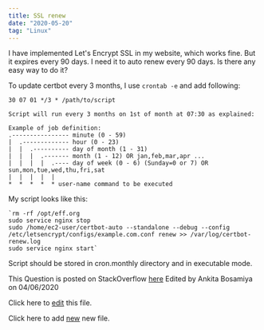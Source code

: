 ```yaml
---
title: SSL renew
date: "2020-05-20"
tag: "Linux"
---
```

I have implemented Let's Encrypt SSL in my website, which works fine. 
But it expires every 90 days. I need it to auto renew every 90 days. Is there any easy way to do it?

To update certbot every 3 months, I use `crontab -e` and add following:

    30 07 01 */3 * /path/to/script

    Script will run every 3 months on 1st of month at 07:30 as explained:

    Example of job definition:
    .---------------- minute (0 - 59)
    |  .------------- hour (0 - 23)
    |  |  .---------- day of month (1 - 31)
    |  |  |  .------- month (1 - 12) OR jan,feb,mar,apr ...
    |  |  |  |  .---- day of week (0 - 6) (Sunday=0 or 7) OR sun,mon,tue,wed,thu,fri,sat
    |  |  |  |  |
    *  *  *  *  * user-name command to be executed

My script looks like this:

    `rm -rf /opt/eff.org
    sudo service nginx stop
    sudo /home/ec2-user/certbot-auto --standalone --debug --config /etc/letsencrypt/configs/example.com.conf renew >> /var/log/certbot-renew.log
    sudo service nginx start`

Script should be stored in cron.monthly directory and in executable mode.

This Question is posted on StackOverflow [here](https://stackoverflow.com/questions/62193644/how-to-regularly-update-lets-encrypt-certificate/62193724?noredirect=1) 
Edited by Ankita Bosamiya on 04/06/2020

Click here to [edit](https://github.com/ankitadhandha/zettelkasten/edit/master/45a4ce8cc86c1bfc.md) this file. 

Click here to add [new](https://github.com/ankitadhandha/zettelkasten/new/master) new file.

